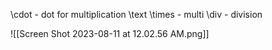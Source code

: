\cdot - dot for multiplication
\text
\times - multi
\div - division


![[Screen Shot 2023-08-11 at 12.02.56 AM.png]]